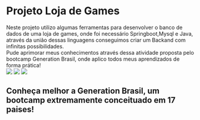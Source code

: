 <h1>Projeto Loja de Games</h1>
<div>
  Neste projeto utilizo algumas ferramentas para desenvolver o banco de dados de uma loja de games, onde foi necessário Springboot,Mysql e Java, através da união dessas linguagens conseguimos criar um Backand com infinitas possibilidades. <br>
  Pude aprimorar meus conhecimentos através dessa atividade proposta pelo bootcamp Generation Brasil, onde aplico todos meus aprendizados de forma prática!
</div>

<div>
  <img src="https://img.shields.io/badge/Java-ED8B00?style=for-the-badge&logo=openjdk&logoColor=white">
  <img src="https://img.shields.io/badge/Spring-6DB33F?style=for-the-badge&logo=spring&logoColor=white">
  <img src="https://img.shields.io/badge/MySQL-00000F?style=for-the-badge&logo=mysql&logoColor=white">
</div>

<div>
  <h2> 
    Conheça melhor a Generation Brasil, um bootcamp extremamente conceituado em 17 paises!<br>
  </h2>
  <link href="https://brazil.generation.org/" target="_blank" tittle="Generation"/>
</div>
